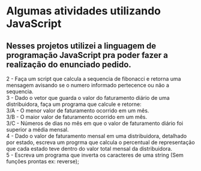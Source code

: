 # Algumas atividades utilizando JavaScript
## Nesses projetos utilizei a linguagem de programação JavaScript pra poder fazer a realização do enunciado pedido.

2 - Faça um script que calcula a sequencia de fibonacci e retorna uma mensagem avisando se o numero informado pertecence ou não a sequencia. <br>
3 - Dado o vetor que guarda o valor do faturamento diário de uma distribuidora, faça um programa que calcule e retorne:<br>
3/A - O menor valor de faturamento ocorrido em um mês.<br>
3/B - O maior valor de faturamento ocorrido em um mês.<br>
3/C - Números de dias no mês em que o valor de faturamento diário foi superior a média mensal.<br>
4 - Dado o valor de faturamento mensal em uma distribuidora, detalhado por estado, escreva um progrma que calcula o percentual de representação que cada estado teve
dentro do valor total mensal da distribuidora.<br>
5 - Escreva um programa que inverta os caracteres de uma string (Sem funções prontas ex: reverse);
